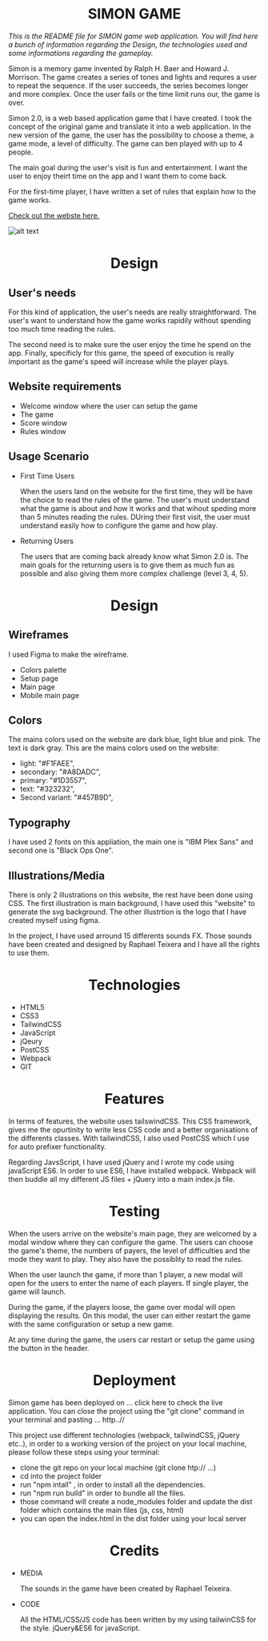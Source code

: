 
<h1 align="center">SIMON GAME</h1>

*This is the README file for SIMON game web application. You will find here a bunch of information regarding the Design, the technologies used and some informations regarding the gameplay.*

Simon is a memory game invented by Ralph H. Baer and Howard J. Morrison. The game creates a series of tones and lights and requres a user to repeat the sequence. If the user succeeds, the series becomes longer and more complex. Once the user fails or the time limit runs our, the game is over. 

Simon 2.0, is a web based application game that I have created. I took the concept of the original game and translate it into a web application. In the new version of the game, the user has the possibility to choose a theme, a game mode, a level of difficulty. The game can ben played with up to 4 people. 

The main goal during the user's visit is fun and entertainment. I want the user to enjoy theirt time on the app and I want them to come back.

For the first-time player, I have written a set of rules that explain how to the game works.


[Check out the webste here.](https://nyplex.github.io/focus/index.html)

![alt text](focus.png)


<h1 align="center">Design</h1>


## User's needs

For this kind of application, the user's needs are really straightforward. The user's want to understand how the game works rapidily without spending too much time reading the rules. 

The second need is to make sure the user enjoy the time he spend on the app. Finally, specificly for this game, the speed of execution is really important as the game's speed will increase while the player plays. 
        

## Website requirements
        
- Welcome window where the user can setup the game
- The game
- Score window
- Rules window



## Usage Scenario
        
- First Time Users

    When the users land on the website for the first time, they will be have the choice to read the rules of the game. The user's must understand what the game is about and how it works and that wihout speding more than 5 minutes reading the rules. DUring their first visit, the user must understand easily how to configure the game and how play. 

- Returning Users
  
    The users that are coming back already know what Simon 2.0 is. The main goals for the returning users is to give them as much fun as possible and also giving them more complex challenge (level 3, 4, 5).


<h1 align="center">Design</h1>

## Wireframes

I used Figma to make the wireframe. 
  - Colors palette
  - Setup page
  - Main page
  - Mobile main page

## Colors

The mains colors used on the website are dark blue, light blue and pink. The text is dark gray. 
This are the mains colors used on the website:

  - light: "#F1FAEE",
  - secondary: "#A8DADC",
  - primary: "#1D3557",
  - text: "#323232",
  - Second variant: "#457B9D",

## Typography

I have used 2 fonts on this appliation, the main one is "IBM Plex Sans" and second one is "Black Ops One".

## Illustrations/Media

There is only 2 illustrations on this website, the rest have been done using CSS. 
The first illustration is main background, I have used this "website" to generate the svg background. The other illustrtion is the logo that I have created myself using figma. 

In the project, I have used arround 15 differents sounds FX. Those sounds have been created and designed by Raphael Teixera and I have all the rights to use them.

<h1 align="center">Technologies</h1>

- HTML5
- CSS3
- TailwindCSS
- JavaScript
- jQeury
- PostCSS
- Webpack
- GIT


<h1 align="center">Features</h1>

In terms of features, the website uses tailswindCSS. This CSS framework, gives me the opurtinity to write less CSS code and a better organisations of the differents classes. With tailwindCSS, I also used PostCSS which I use for auto prefixer functionality. 

Regarding JavsScript, I have used jQuery and I wrote my code using javaScript ES6. In order to use ES6, I have installed webpack. 
Webpack will then buddle all my different JS files + jQuery into a main index.js file.


<h1 align="center">Testing</h1>

When the users arrive on the website's main page, they are welcomed by a modal window where they can configure the game. The users can choose the game's theme, the numbers of payers, the level of difficulties and the mode they want to play. They also have the possiblity to read the rules. 

When the user launch the game, if more than 1 player, a new modal will open for the users to enter the name of each players. If single player, the game will launch. 

During the game, if the players loose, the game over modal will open displaying the results. On this modal, the user can either restart the game with the same configuration or setup a new game.

At any time during the game, the users car restart or setup the game using the button in the header. 
 

<h1 align="center">Deployment</h1>

Simon game has been deployed on ... click here to check the live application.
You can close the project using the "git clone" command in your terminal and pasting ... http..//

This project use different technologies (webpack, tailwindCSS, jQuery etc..), in order to a working version of the project on your local machine, please follow these steps using your terminal:

- clone the git repo on your local machine (git clone htp:// ...)
- cd into the project folder 
- run "npm intall" , in order to install all the dependencies. 
- run "npm run build" in order to bundle all the files.
- those command will create a node_modules folder and update the dist folder which contains the main files (js, css, html)
- you can open the index.html in the dist folder using your local server 


<h1 align="center">Credits</h1>


- MEDIA

    The sounds in the game have been created by Raphael Teixeira. 

- CODE 

    All the HTML/CSS/JS code has been written by my using tailwinCSS for the style. jQuery&ES6 for javaScript.
  
    
